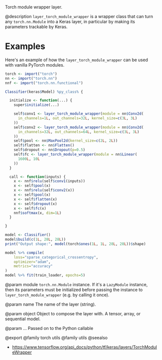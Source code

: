 Torch module wrapper layer.

@description
`layer_torch_module_wrapper` is a wrapper class that can turn any
`torch.nn.Module` into a Keras layer, in particular by making its
parameters trackable by Keras.

# Examples
Here's an example of how the `layer_torch_module_wrapper` can be used with vanilla
PyTorch modules.


```r
torch <- import("torch")
nn <- import("torch.nn")
nnf <- import("torch.nn.functional")

Classifier(keras$Model) %py_class% {

  initialize <- function(...) {
    super$initialize(...)

    self$conv1 <- layer_torch_module_wrapper(module = nn$Conv2d(
      in_channels=1L, out_channels=32L, kernel_size=c(3L, 3L)
    ))
    self$conv2 <- layer_torch_module_wrapper(module = nn$Conv2d(
      in_channels=32L, out_channels=64L, kernel_size=c(3L, 3L)
    ))
    self$pool <- nn$MaxPool2d(kernel_size=c(2L, 2L))
    self$flatten <- nn$Flatten()
    self$dropout <- nn$Dropout(p=0.5)
    self$fc <- layer_torch_module_wrapper(module = nn$Linear(
      1600L, 10L
    ))
  }

  call <- function(inputs) {
    x <- nnf$relu(self$conv1(inputs))
    x <- self$pool(x)
    x <- nnf$relu(self$conv2(x))
    x <- self$pool(x)
    x <- self$flatten(x)
    x <- self$dropout(x)
    x <- self$fc(x)
    nnf$softmax(x, dim=1L)
  }

}

model <- Classifier()
model$build(c(1L, 28L, 28L))
print("Output shape:", model(torch$ones(1L, 1L, 28L, 28L))$shape)

model %>% compile(
    loss="sparse_categorical_crossentropy",
    optimizer="adam",
    metrics="accuracy"
)
model %>% fit(train_loader, epochs=5)
```

@param module
`torch.nn.Module` instance. If it's a `LazyModule`
instance, then its parameters must be initialized before
passing the instance to `layer_torch_module_wrapper` (e.g. by calling
it once).

@param name
The name of the layer (string).

@param object
Object to compose the layer with. A tensor, array, or sequential model.

@param ...
Passed on to the Python callable

@export
@family torch utils
@family utils
@seealso
+ <https://www.tensorflow.org/api_docs/python/tf/keras/layers/TorchModuleWrapper>

